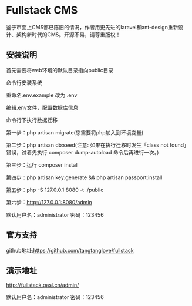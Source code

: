# Fullstack CMS

鉴于市面上CMS都已陈旧的情况，作者用更先进的laravel和ant-design重新设计、架构新时代的CMS。开源不易，请尊重版权！ 

## 安装说明

首先需要将web环境的默认目录指向public目录

命令行安装系统

重命名.env.example 改为 .env 

编辑.env文件，配置数据库信息

命令行下执行数据迁移

第一步：php artisan migrate(您需要将php加入到环境变量)

第二步：php artisan db:seed(注意: 如果在执行迁移时发生「class not found」错误，试着先执行 composer dump-autoload 命令后再进行一次。)

第三步：运行 composer install

第四步：php artisan key:generate &&  php artisan passport:install

第五步：php -S 127.0.0.1:8080 -t ./public

第六步：http://127.0.0.1:8080/admin



默认用户名：administrator 密码：123456

## 官方支持

github地址:https://github.com/tangtanglove/fullstack

## 演示地址

http://fullstack.qasl.cn/admin/

默认用户名：administrator 密码：123456
